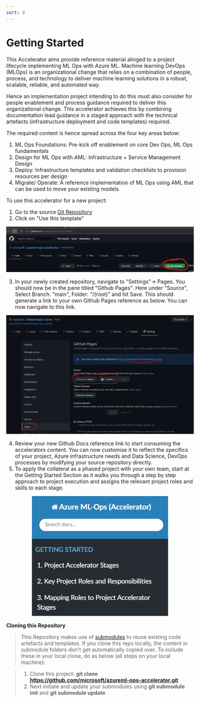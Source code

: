 ```yaml
---
sort: 0
---
```

# Getting Started

This Accelerator aims provide reference material alinged to a project lifecycle implementing ML Ops with Azure ML. Machine learning DevOps (MLOps) is an organizational change that relies on a combination of people, process, and technology to deliver machine learning solutions in a robust, scalable, reliable, and automated way. 

Hence an implementation project intending to do this must also consider for people enablement and process guidance required to deliver this organizational change. This accelerator achieves this by combining documentation lead guidance in a staged approach with the technical artefacts (infrastructure deployment and code templates) required. 

The required content is hence spread across the four key areas below:
1. ML Ops Foundations: Pre-kick off enablement on core Dev Ops, ML Ops fundamentals
2. Design for ML Ops with AML: Infrastructure + Service Management Design
3. Deploy: Infrastructure templates and validation checklists to provision resources per design
4. Migrate/ Operate: A reference implementation of ML Ops using AML that can be used to move your existing models

To use this accelerator for a new project:
1. Go to the source [Git Repository](https://github.com/microsoft/azureml-ops-accelerator) 
2. Click on "Use this template"
<p align ="center"><img src="usethistemplate.png" alt="Use this template" /></p>

3. In your newly created repository, navigate to "Settings"-> Pages. You should now be in the pane titled "Github Pages". Here under "Source", Select Branch: "main", Folder: "/(root)" and hit Save. This should generate a link to your own Github Pages reference as below. You can now navigate to this link. 
<p align ="center"><img src="repo-pagessettings.png" alt="Repo Page Settings" /></p>

4. Review your new Github Docs reference link to start consuming the accelerators content. You can now customise it to reflect the specifics of your project, Azure infrastructure needs and Data Science, DevOps processes by modifying your source repository directly. 
5. To apply the collateral as a phased project with your own team, start at the Getting Started Section as it walks you through a step by step approach to project execution and assigns the relevant project roles and skills to each stage. 
<p align ="center"><img src="GettingStarted.png" alt="Getting Started" /></p>


**Cloning this Repository**

> This Repository makes use of [submodules](https://git-scm.com/book/en/v2/Git-Tools-Submodules) to reuse existing code artefacts and templates. If you clone this repo locally, the content in submodule folders don't get automatically copied over. To include these in your local clone, do as below (all steps on your local machine):

> 1) Clone this project: **git clone https://github.com/microsoft/azureml-ops-accelerator.git**
> 2) Next initiate and update your submodules using **git submodule init** and **git submodule update**
